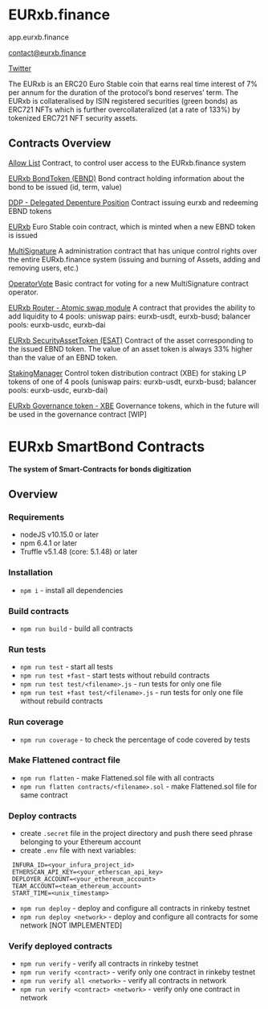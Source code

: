 # EURxb.finance

app.eurxb.finance

contact@eurxb.finance

[Twitter](https://twitter.com/EURxbfinance)


The EURxb is an ERC20 Euro Stable coin that earns real time interest of 7% per annum for the duration of the protocol’s bond reserves’ term. The EURxb is collateralised by ISIN registered securities (green bonds) as ERC721 NFTs which is further overcollateralized (at a rate of 133%) by tokenized ERC721 NFT security assets.

## **Contracts Overview**

[Allow List](https://github.com/EURxbfinance/SmartBond/blob/master/contracts/AllowList.sol)
Contract, to control user access to the EURxb.finance system 

[EURxb BondToken (EBND)](https://github.com/EURxbfinance/SmartBond/blob/master/contracts/BondToken.sol)
Bond contract holding information about the bond to be issued (id, term, value)

[DDP - Delegated Depenture Position](https://github.com/EURxbfinance/SmartBond/blob/master/contracts/DDP.sol)
Contract issuing eurxb and redeeming EBND tokens

[EURxb](https://github.com/EURxbfinance/SmartBond/blob/master/contracts/EURxb.sol)
Euro Stable coin contract, which is minted when a new EBND token is issued

[MultiSignature](https://github.com/EURxbfinance/SmartBond/blob/master/contracts/MultiSignature.sol)
A administration contract that has unique control rights over the entire EURxb.finance system (issuing and burning of Assets, adding and removing users, etc.)

[OperatorVote](https://github.com/EURxbfinance/SmartBond/blob/master/contracts/OperatorVote.sol)
Basic contract for voting for a new MultiSignature contract operator.

[EURxb Router - Atomic swap module](https://github.com/EURxbfinance/SmartBond/blob/master/contracts/Router.sol)
A contract that provides the ability to add liquidity to 4 pools: uniswap pairs: eurxb-usdt, eurxb-busd; balancer pools: eurxb-usdc, eurxb-dai

[EURxb SecurityAssetToken (ESAT)](https://github.com/EURxbfinance/SmartBond/blob/master/contracts/SecurityAssetToken.sol)
Contract of the asset corresponding to the issued EBND token. The value of an asset token is always 33% higher than the value of an EBND token.

[StakingManager](https://github.com/EURxbfinance/SmartBond/blob/master/contracts/StakingManager.sol)
Control token distribution contract (XBE) for staking LP tokens  of one of 4 pools (uniswap pairs: eurxb-usdt, eurxb-busd; balancer pools: eurxb-usdc, eurxb-dai)

[EURxb Governance token - XBE](https://github.com/EURxbfinance/SmartBond/blob/master/contracts/XBE.sol)
Governance tokens, which in the future will be used in the governance contract  [WIP]



EURxb SmartBond Contracts
=================
**The system of Smart-Contracts for bonds digitization** 

## Overview

### Requirements

- nodeJS v10.15.0 or later
- npm 6.4.1 or later
- Truffle v5.1.48 (core: 5.1.48) or later

### Installation
- `npm i` - install all dependencies

### Build contracts
- `npm run build` - build all contracts

### Run tests
- `npm run test` - start all tests
- `npm run test +fast` - start tests without rebuild contracts
- `npm run test test/<filename>.js` - run tests for only one file
- `npm run test +fast test/<filename>.js` - run tests for only one file without rebuild contracts

### Run coverage
- `npm run coverage` - to check the percentage of code covered by tests

### Make Flattened contract file
- `npm run flatten` - make Flattened.sol file with all contracts
- `npm run flatten contracts/<filename>.sol` - make Flattened.sol file for same contract

### Deploy contracts

- create `.secret` file in the project directory and push there seed phrase belonging to your Ethereum account
- create `.env` file with next variables:
 ```
  INFURA_ID=<your_infura_project_id>
  ETHERSCAN_API_KEY=<your_etherscan_api_key>
  DEPLOYER_ACCOUNT=<your_ethereum_account>
  TEAM_ACCOUNT=<team_ethereum_account>
  START_TIME=<unix_timestamp>
 ```
  
- `npm run deploy` - deploy and configure all contracts in rinkeby testnet
- `npm run deploy <network>` - deploy and configure all contracts for some network [NOT IMPLEMENTED]

### Verify deployed contracts

- `npm run verify` - verify all contracts in rinkeby testnet
- `npm run verify <contract>` - verify only one contract in rinkeby testnet
- `npm run verify all <network>` - verify all contracts in network
- `npm run verify <contract> <network>` - verify only one contract in network

